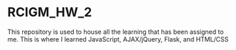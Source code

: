 # RCIGM_HW_2
This repository is used to house all the learning that has been assigned to me.
This is where I learned JavaScript, AJAX/jQuery, Flask, and HTML/CSS
